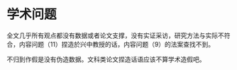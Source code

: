 # 学术问题

全文几乎所有观点都没有数据或者论文支撑，没有实证采访，研究方法与实际不符合，内容问题（11）捏造於兴中教授的话，内容问题（9）的法案查找不到。

不归到作假是没有伪造数据。文科类论文捏造话语应该不算学术造假吧。
